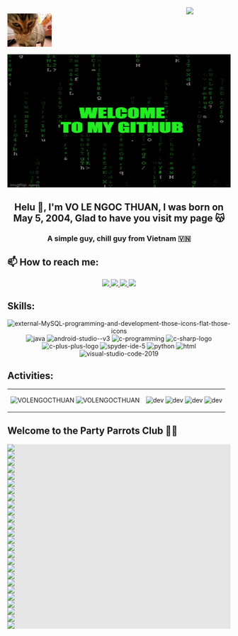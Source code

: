 <!-- <img align="left" width="400" src="https://github.githubassets.com/images/modules/profile/profile-first-repo.svg" /> -->
<img align="right" width="100px" src="https://github.com/VOLENGOCTHUAN.png" />
<p align="left"><img src="images/cat.jpg" width="100px"/> </p>
<p align="center"><img src="images/welcome to my github.gif" width="1100px" height= "300px"/> </p>
<!-- <img align="right" width="64" src="https://img.icons8.com/color/48/vietnam-circular.png" /> -->

<h2 align="center">Helu 👋, I'm VO LE NGOC THUAN, I was born on May 5, 2004, Glad to have you visit my page 😽</h2>
<p align="center">
  <h3 align="center">A simple guy, chill guy from Vietnam 🇻🇳 </h3>
</p>


## 📫 How to reach me:

<p align="center">
  <a href="https://www.facebook.com/share/19772k6sgY/?mibextid=LQQJ4d" alt="Facebook">
    <img src="https://img.icons8.com/fluent/48/000000/facebook-new.png" target="_blank" />
  </a> 
  <a href="https://github.com/VOLENGOCTHUAN" alt="Github">
    <img src="https://img.icons8.com/fluent/48/000000/github.png"/>
  </a> 
  <a href="https://www.youtube.com/@thuanvo3106" alt="Youtube channel" target="_blank" >
    <img src="https://img.icons8.com/fluent/48/000000/youtube-play.png"/>
  </a>
  <a href="https://mail.google.com/mail/u/1/#inbox" alt="Email">
    <img src="https://img.icons8.com/fluent/48/000000/mailing.png"/>
  </a>
</p>

## Skills:
<p align="center">
  <img width="24" height="24" src="https://img.icons8.com/external-those-icons-flat-those-icons/24/external-MySQL-programming-and-development-those-icons-flat-those-icons.png" alt="external-MySQL-programming-and-development-those-icons-flat-those-icons"/>
  <img width="94" height="94" src="https://img.icons8.com/3d-fluency/94/java.png" alt="java"/>
  <img width="50" height="50" src="https://img.icons8.com/doodle/50/android-studio--v3.png" alt="android-studio--v3"/>
  <img width="48" height="48" src="https://img.icons8.com/color/48/c-programming.png" alt="c-programming"/>
  <img width="48" height="48" src="https://img.icons8.com/color/48/c-sharp-logo.png" alt="c-sharp-logo"/>
  <img width="48" height="48" src="https://img.icons8.com/color/48/c-plus-plus-logo.png" alt="c-plus-plus-logo"/>
  <img width="48" height="48" src="https://img.icons8.com/fluency/48/spyder-ide-5.png" alt="spyder-ide-5"/>
  <img width="94" height="94" src="https://img.icons8.com/3d-fluency/94/python.png" alt="python"/>
  <img width="48" height="48" src="https://img.icons8.com/lollipop/48/html.png" alt="html"/>
  <img width="48" height="48" src="https://img.icons8.com/color/48/visual-studio-code-2019.png" alt="visual-studio-code-2019"/>
</p>

## Activities:             
<table style="width:100%;">
  <tr>
    <td>
      <img src="https://github-readme-stats.vercel.app/api/top-langs/?username=VOLENGOCTHUAN&bg_color=FFFFFF00&text_color=179fa3&layout=compact&hide=CSS&langs_count=10&custom_title=Top%20ngôn%20ngữ%20được%20dùng" alt="VOLENGOCTHUAN" width="100%"/>
      <img src="https://github-readme-stats.vercel.app/api?username=VOLENGOCTHUAN&bg_color=FFFFFF00&text_color=179fa3&show_icons=true&count_private=true&include_all_commits=true&custom_title=Hoạt%20động%20trên%20Github" alt="VOLENGOCTHUAN" width="100%"/>
    </td>
    <td>
      <p align="center"> 
        <img src="https://th.bing.com/th/id/R.0e96d46a5b0747fd69bd661fcd945568?rik=xcrp0iOWufW20w&pid=ImgRaw&r=0" alt="dev" width="40%"/>
        <img src="https://media.tenor.com/ZPHHiCRxrlsAAAAj/happy-happy-happy-cat.gif" alt="dev" width="40%"/>
        <img src="https://th.bing.com/th/id/R.270ef77e819b2d673848751ee067304a?rik=owewyaLZ6L%2bKKQ&pid=ImgRaw&r=0" alt="dev" width="40%"/>
        <img src="https://media.tenor.com/ti2XyaFL06kAAAAi/cat-spin.gif" alt="dev" width="40%"/>
      </p>
    </td>
  </tr>
</table>

## Welcome to the Party Parrots Club 🦜🎉
<table style="width:100%;">
<p
  <img style="display: block;-webkit-user-select: none;margin: auto;background-color: hsl(0, 0%, 90%);" src="https://cultofthepartyparrot.com/parrots/matrixparrot.gif">
  <img style="display: block;-webkit-user-select: none;margin: auto;background-color: hsl(0, 0%, 90%);" src="https://cultofthepartyparrot.com/parrots/metalparrot.gif">
  <img style="display: block;-webkit-user-select: none;margin: auto;background-color: hsl(0, 0%, 90%);" src="https://cultofthepartyparrot.com/parrots/pear-parrots.gif">
  <img style="display: block;-webkit-user-select: none;margin: auto;background-color: hsl(0, 0%, 90%);" src="https://cultofthepartyparrot.com/parrots/revertitparrot.gif">
  <img style="display: block;-webkit-user-select: none;margin: auto;background-color: hsl(0, 0%, 90%);" src="https://cultofthepartyparrot.com/parrots/standupparrot.gif">
  <img style="display: block;-webkit-user-select: none;margin: auto;background-color: hsl(0, 0%, 90%);" src="https://cultofthepartyparrot.com/parrots/portalparrot.gif">
  <img style="display: block;-webkit-user-select: none;margin: auto;background-color: hsl(0, 0%, 90%);" src="https://cultofthepartyparrot.com/parrots/bobrossparrot.gif">
  <img style="display: block;-webkit-user-select: none;margin: auto;background-color: hsl(0, 0%, 90%);" src="https://cultofthepartyparrot.com/parrots/margaritaparrot.gif">
  <img style="display: block;-webkit-user-select: none;margin: auto;background-color: hsl(0, 0%, 90%);" src="https://cultofthepartyparrot.com/parrots/luckyparrot.gif">
  <img style="display: block;-webkit-user-select: none;margin: auto;background-color: hsl(0, 0%, 90%);" src="https://cultofthepartyparrot.com/parrots/fixparrot.gif">
  <img style="display: block;-webkit-user-select: none;margin: auto;background-color: hsl(0, 0%, 90%);" src="https://cultofthepartyparrot.com/parrots/fidgetparrot.gif">
  <img style="display: block;-webkit-user-select: none;margin: auto;background-color: hsl(0, 0%, 90%);" src="https://cultofthepartyparrot.com/parrots/dreidelparrot.gif">
  <img style="display: block;-webkit-user-select: none;margin: auto;background-color: hsl(0, 0%, 90%);" src="https://cultofthepartyparrot.com/parrots/dizzyparrot.gif">
 <img style="display: block;-webkit-user-select: none;margin: auto;background-color: hsl(0, 0%, 90%);" src="https://cultofthepartyparrot.com/parrots/skiparrot.gif">
 <img style="display: block;-webkit-user-select: none;margin: auto;background-color: hsl(0, 0%, 90%);" src="https://cultofthepartyparrot.com/parrots/rotatingparrot.gif">
  <img style="display: block;-webkit-user-select: none;margin: auto;background-color: hsl(0, 0%, 90%);" src="https://cultofthepartyparrot.com/parrots/asyncparrot.gif">
  <img style="display: block;-webkit-user-select: none;margin: auto;background-color: hsl(0, 0%, 90%);" src="https://cultofthepartyparrot.com/parrots/wave7parrot.gif">
  <img style="display: block;-webkit-user-select: none;margin: auto;background-color: hsl(0, 0%, 90%);" src="https://cultofthepartyparrot.com/parrots/slomoparrot.gif">
  <img style="display: block;-webkit-user-select: none;margin: auto;background-color: hsl(0, 0%, 90%);" src="https://cultofthepartyparrot.com/parrots/shufflepartyparrot.gif">
  <img style="display: block;-webkit-user-select: none;margin: auto;background-color: hsl(0, 0%, 90%);" src="https://cultofthepartyparrot.com/parrots/shufflefurtherparrot.gif">
  <img style="display: block;-webkit-user-select: none;margin: auto;background-color: hsl(0, 0%, 90%);" src="https://cultofthepartyparrot.com/parrots/pizzaparrot.gif">
  <img style="display: block;-webkit-user-select: none;margin: auto;background-color: hsl(0, 0%, 90%);" src="https://cultofthepartyparrot.com/parrots/oldtimeyparrot.gif">
  <img style="display: block;-webkit-user-select: none;margin: auto;background-color: hsl(0, 0%, 90%);" src="https://cultofthepartyparrot.com/parrots/icecreamparrot.gif">
  <img style="display: block;-webkit-user-select: none;margin: auto;background-color: hsl(0, 0%, 90%);" src="https://cultofthepartyparrot.com/parrots/hamburgerparrot.gif">
  <img style="display: block;-webkit-user-select: none;margin: auto;background-color: hsl(0, 0%, 90%);" src="https://cultofthepartyparrot.com/parrots/fiestaparrot.gif">
  <img style="display: block;-webkit-user-select: none;margin: auto;background-color: hsl(0, 0%, 90%);" src="https://cultofthepartyparrot.com/parrots/explodyparrot.gif">
  <img style="display: block;-webkit-user-select: none;margin: auto;background-color: hsl(0, 0%, 90%);" src="https://cultofthepartyparrot.com/parrots/chillparrot.gif">
 </p>
</table>
